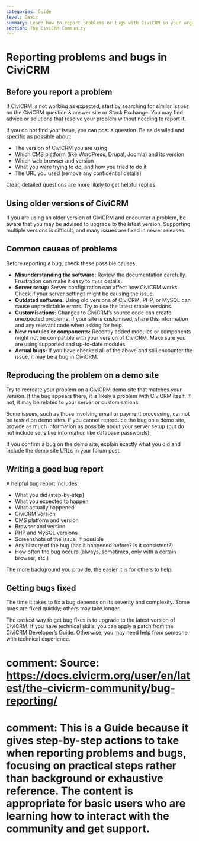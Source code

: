 ```yaml
---
categories: Guide
level: Basic
summary: Learn how to report problems or bugs with CiviCRM so your organisation can get effective help and contribute to improving the software.
section: The CiviCRM Community
---
```


# Reporting problems and bugs in CiviCRM

## Before you report a problem

If CiviCRM is not working as expected, start by searching for similar issues on the CiviCRM question & answer site or Stack Exchange. You may find advice or solutions that resolve your problem without needing to report it.

If you do not find your issue, you can post a question. Be as detailed and specific as possible about:

- The version of CiviCRM you are using
- Which CMS platform (like WordPress, Drupal, Joomla) and its version
- Which web browser and version
- What you were trying to do, and how you tried to do it
- The URL you used (remove any confidential details)

Clear, detailed questions are more likely to get helpful replies.

## Using older versions of CiviCRM

If you are using an older version of CiviCRM and encounter a problem, be aware that you may be advised to upgrade to the latest version. Supporting multiple versions is difficult, and many issues are fixed in newer releases.

## Common causes of problems

Before reporting a bug, check these possible causes:

- **Misunderstanding the software:** Review the documentation carefully. Frustration can make it easy to miss details.
- **Server setup:** Server configuration can affect how CiviCRM works. Check if your server settings might be causing the issue.
- **Outdated software:** Using old versions of CiviCRM, PHP, or MySQL can cause unpredictable errors. Try to use the latest stable versions.
- **Customisations:** Changes to CiviCRM’s source code can create unexpected problems. If your site is customised, share this information and any relevant code when asking for help.
- **New modules or components:** Recently added modules or components might not be compatible with your version of CiviCRM. Make sure you are using supported and up-to-date modules.
- **Actual bugs:** If you have checked all of the above and still encounter the issue, it may be a bug in CiviCRM.

## Reproducing the problem on a demo site

Try to recreate your problem on a CiviCRM demo site that matches your version. If the bug appears there, it is likely a problem with CiviCRM itself. If not, it may be related to your server or customisations.

Some issues, such as those involving email or payment processing, cannot be tested on demo sites. If you cannot reproduce the bug on a demo site, provide as much information as possible about your server setup (but do not include sensitive information like database passwords).

If you confirm a bug on the demo site, explain exactly what you did and include the demo site URLs in your forum post.

## Writing a good bug report

A helpful bug report includes:

- What you did (step-by-step)
- What you expected to happen
- What actually happened
- CiviCRM version
- CMS platform and version
- Browser and version
- PHP and MySQL versions
- Screenshots of the issue, if possible
- Any history of the bug (has it happened before? is it consistent?)
- How often the bug occurs (always, sometimes, only with a certain browser, etc.)

The more background you provide, the easier it is for others to help.

## Getting bugs fixed

The time it takes to fix a bug depends on its severity and complexity. Some bugs are fixed quickly; others may take longer.

The easiest way to get bug fixes is to upgrade to the latest version of CiviCRM. If you have technical skills, you can apply a patch from the CiviCRM Developer’s Guide. Otherwise, you may need help from someone with technical experience.

# comment: Source: https://docs.civicrm.org/user/en/latest/the-civicrm-community/bug-reporting/
# comment: This is a Guide because it gives step-by-step actions to take when reporting problems and bugs, focusing on practical steps rather than background or exhaustive reference. The content is appropriate for basic users who are learning how to interact with the community and get support.